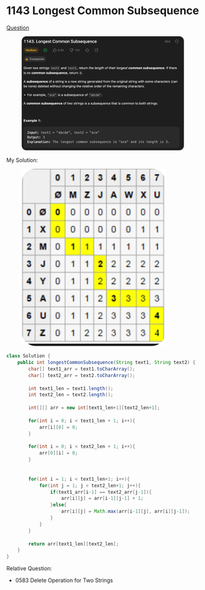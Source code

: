 # 1143 Longest Common Subsequence

[Question](https://leetcode.com/problems/longest-common-subsequence/description/?envType=study-plan\&id=algorithm-ii)

<figure><img src="../.gitbook/assets/image (1) (1).png" alt=""><figcaption></figcaption></figure>



My Solution:

<figure><img src="../.gitbook/assets/image (2) (3).png" alt=""><figcaption></figcaption></figure>

```java
class Solution {
    public int longestCommonSubsequence(String text1, String text2) {
        char[] text1_arr = text1.toCharArray();
        char[] text2_arr = text2.toCharArray();

        int text1_len = text1.length();
        int text2_len = text2.length();

        int[][] arr = new int[text1_len+1][text2_len+1];

        for(int i = 0; i < text1_len + 1; i++){
            arr[i][0] = 0;
        }

        for(int i = 0; i < text2_len + 1; i++){
            arr[0][i] = 0;
        }


        for(int i = 1; i < text1_len+1; i++){
            for(int j = 1; j < text2_len+1; j++){
                if(text1_arr[i-1] == text2_arr[j-1]){
                    arr[i][j] = arr[i-1][j-1] + 1;
                }else{
                    arr[i][j] = Math.max(arr[i-1][j], arr[i][j-1]);
                }
            }
        }

        return arr[text1_len][text2_len];
    }
}
```



Relative Question:

* 0583 Delete Operation for Two Strings
